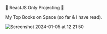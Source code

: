 🚀 ReactJS Only Projecting 🚀

My Top Books on Space (so far & I have read).

![Screenshot 2024-01-05 at 12 21 50](https://github.com/paulalextech/book-app/assets/113057265/65e70881-88d0-4e3e-8c09-ff3e697b9df8)
